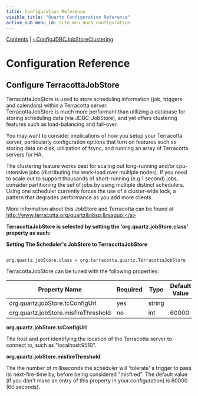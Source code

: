 ```yaml
---
title: Configuration Reference
visible_title: "Quartz Configuration Reference"
active_sub_menu_id: site_mnu_docs_configuration
---
```

<div class="secNavPanel">
          <a href="index.html">Contents</a> |
          <a href="ConfigJDBCJobStoreClustering.html">&lsaquo;&nbsp;ConfigJDBCJobStoreClustering</a>
</div>

# Configuration Reference

## Configure TerracottaJobStore

TerracottaJobStore is used to store scheduling information (job, triggers and calendars) within a Terracotta server.  
TerracottaJobStore is much more performant than utilizing a database for storing scheduling data (via JDBC-JobStore),
and yet offers clustering features such as load-balancing and fail-over.

You may want to consider implications of how you setup your Terracotta server, particularly configuration
options that turn on features such as storing data on disk, utilization of fsync, and running an array of Terracotta
servers for HA.

The clustering feature works best for scaling out long-running and/or cpu-intensive jobs (distributing the work-load
over multiple nodes).  If you need to scale out to support thousands of short-running (e.g 1 second) jobs, consider
partitioning the set of jobs by using multiple distinct schedulers. Using one scheduler currently forces the use of a
cluster-wide lock, a pattern that degrades performance as you add more clients.

More information about this JobStore and Terracotta can be found at
<a href="http://www.terracotta.org/quartz">http://www.terracotta.org/quartz&nbsp;&rsaquo;</a>

**TerracottaJobStore is selected by setting the 'org.quartz.jobStore.class' property as such:**

**Setting The Scheduler's JobStore to TerracottaJobStore**

<pre class="prettyprint highlight"><code class="language-java" data-lang="java">
org.quartz.jobStore.class = org.terracotta.quartz.TerracottaJobStore
</code></pre>

TerracottaJobStore can be tuned with the following properties:

<table><thead>
<tr>
<th>Property Name</th>
<th>Required</th>
<th>Type</th>
<th>Default Value</th>
</tr>
</thead>

<tbody>
<tr>
<td>org.quartz.jobStore.tcConfigUrl</td>

<td>yes</td>
<td>string</td>
<td></td>
</tr>
<tr>
<td>org.quartz.jobStore.misfireThreshold</td>

<td>no</td>
<td>int</td>
<td>60000</td>
</tr>
</tbody></table>



**org.quartz.jobStore.tcConfigUrl**

The host and port identifying the location of the Terracotta server to connect to, such as "localhost:9510".

**org.quartz.jobStore.misfireThreshold**

The the number of milliseconds the scheduler will 'tolerate' a trigger to pass its next-fire-time by, before being considered "misfired".  The default value (if you don't make an entry of this property in your configuration) is 60000 (60 seconds).




